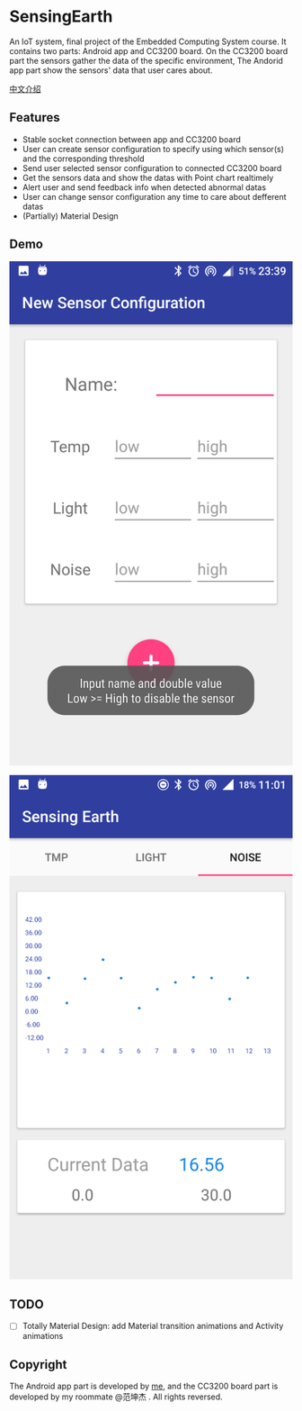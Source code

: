 # SensingEarth
An IoT system, final project of the Embedded Computing System course. It contains two parts: Android app and CC3200 board. On the CC3200 board part the sensors gather the data of the specific environment, The Andorid app part show the sensors' data that user cares about.

[中文介绍](README_CN.md)

## Features

* Stable socket connection between app and CC3200 board
* User can create sensor configuration to specify using which sensor(s) and the corresponding threshold
* Send user selected sensor configuration to connected CC3200 board
* Get the sensors data and show the datas with Point chart realtimely
* Alert user and send feedback info when detected abnormal datas
* User can change sensor configuration any time to care about defferent datas
* (Partially) Material Design

## Demo

![](demo_config.png)

![](demo_nosie.png)

## TODO

* [ ] Totally Material Design: add Material transition animations and Activity animations

## Copyright

The Android app part is developed by [me](https://github.com/eveouo), and the CC3200 board part is developed by my roommate @范坤杰 .  All rights reversed.